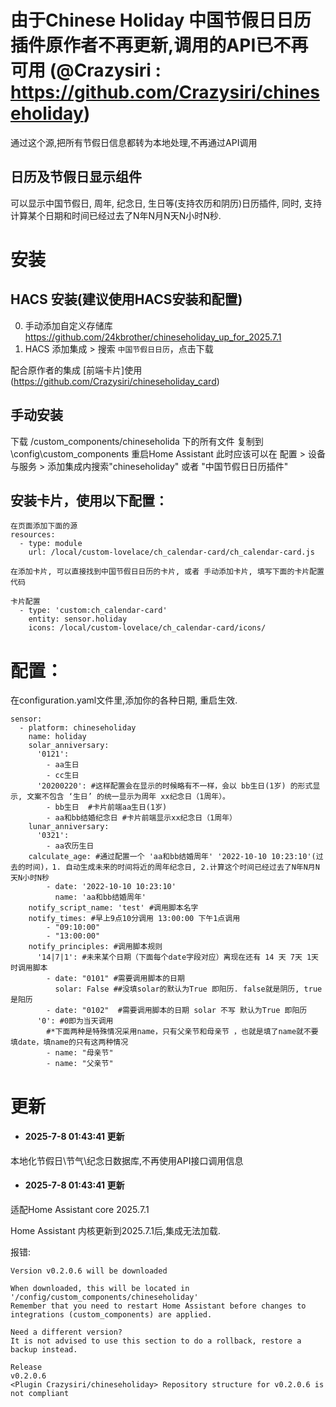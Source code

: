 
# 由于Chinese Holiday 中国节假日日历插件原作者不再更新,调用的API已不再可用 (@Crazysiri : https://github.com/Crazysiri/chineseholiday)
通过这个源,把所有节假日信息都转为本地处理,不再通过API调用

## 日历及节假日显示组件
可以显示中国节假日, 周年, 纪念日, 生日等(支持农历和阴历)日历插件, 同时, 支持计算某个日期和时间已经过去了N年N月N天N小时N秒.


# 安装
## HACS 安装(建议使用HACS安装和配置)
0. 手动添加自定义存储库 https://github.com/24kbrother/chineseholiday_up_for_2025.7.1 
1. HACS 添加集成 > 搜索 ```中国节假日日历```，点击下载

配合原作者的集成 [前端卡片]使用 (https://github.com/Crazysiri/chineseholiday_card)

## 手动安装
下载 /custom_components/chineseholida 下的所有文件
复制到 \config\custom_components 
重启Home Assistant
此时应该可以在 配置 > 设备与服务 > 添加集成内搜索"chineseholiday" 或者 "中国节假日日历插件"

## 安装卡片，使用以下配置：

```
在页面添加下面的源
resources:
  - type: module
    url: /local/custom-lovelace/ch_calendar-card/ch_calendar-card.js

在添加卡片, 可以直接找到中国节假日日历的卡片, 或者 手动添加卡片, 填写下面的卡片配置代码

卡片配置
  - type: 'custom:ch_calendar-card'
    entity: sensor.holiday                                        
    icons: /local/custom-lovelace/ch_calendar-card/icons/

```

# 配置：
在configuration.yaml文件里,添加你的各种日期, 重启生效.

```
sensor:
  - platform: chineseholiday
    name: holiday
    solar_anniversary:
      '0121':
        - aa生日
        - cc生日
      '20200220': #这样配置会在显示的时候略有不一样，会以 bb生日(1岁) 的形式显示, 文案不包含 ‘生日’ 的统一显示为周年 xx纪念日（1周年）。
        - bb生日  #卡片前端aa生日(1岁)
        - aa和bb结婚纪念日 #卡片前端显示xx纪念日（1周年）
    lunar_anniversary:
      '0321':
        - aa农历生日
    calculate_age: #通过配置一个 'aa和bb结婚周年' '2022-10-10 10:23:10'(过去的时间)，1. 自动生成未来的时间将近的周年纪念日, 2.计算这个时间已经过去了N年N月N天N小时N秒
        - date: '2022-10-10 10:23:10'
          name: 'aa和bb结婚周年'
    notify_script_name: 'test' #调用脚本名字
    notify_times: #早上9点10分调用 13:00:00 下午1点调用
        - "09:10:00" 
        - "13:00:00"
    notify_principles: #调用脚本规则
      '14|7|1': #未来某个日期（下面每个date字段对应）离现在还有 14 天 7天 1天时调用脚本
        - date: "0101" #需要调用脚本的日期
          solar: False ##没填solar的默认为True 即阳历. false就是阴历, true是阳历 
        - date: "0102"  #需要调用脚本的日期 solar 不写 默认为True 即阳历
      '0': #0即为当天调用
        #*下面两种是特殊情况采用name，只有父亲节和母亲节 ，也就是填了name就不要填date，填name的只有这两种情况
        - name: "母亲节"
        - name: "父亲节"

```


# 更新
+ #### 2025-7-8 01:43:41 更新
本地化节假日\节气\纪念日数据库,不再使用API接口调用信息

+ #### 2025-7-8 01:43:41 更新

适配Home Assistant core 2025.7.1

Home Assistant 内核更新到2025.7.1后,集成无法加载.

报错:
```
Version v0.2.0.6 will be downloaded

When downloaded, this will be located in '/config/custom_components/chineseholiday'
Remember that you need to restart Home Assistant before changes to integrations (custom_components) are applied.

Need a different version?
It is not advised to use this section to do a rollback, restore a backup instead.

Release
v0.2.0.6
<Plugin Crazysiri/chineseholiday> Repository structure for v0.2.0.6 is not compliant

```
